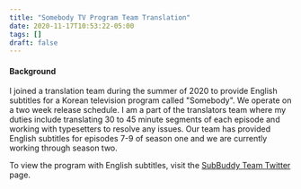```yaml
---
title: "Somebody TV Program Team Translation"
date: 2020-11-17T10:53:22-05:00
tags: []
draft: false
---
```


#### Background 

I joined a translation team during the summer of 2020 to provide English subtitles for a Korean television program called "Somebody".  We operate on a two week release schedule. I am a part of the translators team where my duties include translating 30 to 45 minute segments of each episode and working with typesetters to resolve any issues. Our team has provided English subtitles for episodes 7-9 of season one and we are currently working through season two. 

To view the program with English subtitles, visit the [SubBuddy Team Twitter](https://twitter.com/subbuddyteam/) page.